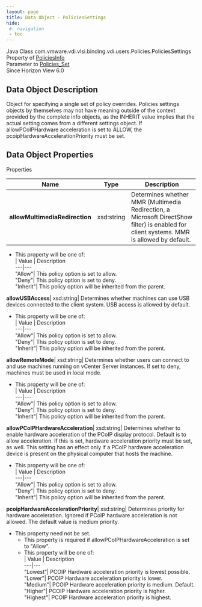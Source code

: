 ```yaml
---
layout: page
title: Data Object - PoliciesSettings
hide:
 #- navigation
 - toc
---
```






Java Class
    com.vmware.vdi.vlsi.binding.vdi.users.Policies.PoliciesSettings  
Property of
     [PoliciesInfo](vdi.users.Policies.PoliciesInfo.md#field_detail)  
Parameter to
     [Policies_Set](vdi.users.Policies.md#set)  
Since 
    Horizon View 6.0

## Data Object Description 

Object for specifying a single set of policy overrides. Policies settings objects by themselves may not have meaning outside of the context provided by the complete info objects, as the INHERIT value implies that the actual setting comes from a different settings object. If allowPCoIPHardware acceleration is set to ALLOW, the pcoipHardwareAccelerationPriority must be set. 

## Data Object Properties

Properties

Name |  Type |  Description   
---|---|---  
**allowMultimediaRedirection**|  xsd:string|  Determines whether MMR (Multimedia Redirection, a Microsoft DirectShow filter) is enabled for client systems. MMR is allowed by default.   


  * This property will be one of:  
|  Value |  Description   
---|---  
"Allow"| This policy option is set to allow.  
"Deny"| This policy option is set to deny.  
"Inherit"| This policy option will be inherited from the parent.  

  
**allowUSBAccess**|  xsd:string|  Determines whether machines can use USB devices connected to the client system. USB access is allowed by default.   


  * This property will be one of:  
|  Value |  Description   
---|---  
"Allow"| This policy option is set to allow.  
"Deny"| This policy option is set to deny.  
"Inherit"| This policy option will be inherited from the parent.  

  
**allowRemoteMode**|  xsd:string|  Determines whether users can connect to and use machines running on vCenter Server instances. If set to deny, machines must be used in local mode.   


  * This property will be one of:  
|  Value |  Description   
---|---  
"Allow"| This policy option is set to allow.  
"Deny"| This policy option is set to deny.  
"Inherit"| This policy option will be inherited from the parent.  

  
**allowPCoIPHardwareAcceleration**|  xsd:string|  Determines whether to enable hardware acceleration of the PCoIP display protocol. Default is to allow acceleration. If this is set, hardware acceleration priority must be set, as well. This setting has an effect only if a PCoIP hardware acceleration device is present on the physical computer that hosts the machine.   


  * This property will be one of:  
|  Value |  Description   
---|---  
"Allow"| This policy option is set to allow.  
"Deny"| This policy option is set to deny.  
"Inherit"| This policy option will be inherited from the parent.  

  
**pcoipHardwareAccelerationPriority**|  xsd:string|  Determines priority for hardware acceleration. Ignored if PCoIP hardware acceleration is not allowed. The default value is medium priority.   


* This property need not be set.
  * This property is required if allowPCoIPHardwareAcceleration is set to "Allow".
  * This property will be one of:  
|  Value |  Description   
---|---  
"Lowest"| PCOIP Hardware acceleration priority is lowest possible.  
"Lower"| PCOIP Hardware acceleration priority is lower.  
"Medium"| PCOIP Hardware acceleration priority is medium. Default.  
"Higher"| PCOIP Hardware acceleration priority is higher.  
"Highest"| PCOIP Hardware acceleration priority is highest.  

  
  
  
   
  
  


